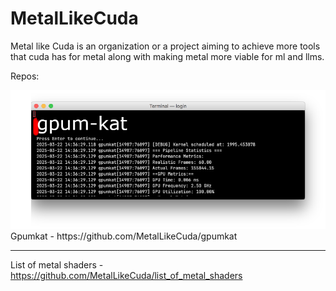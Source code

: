 # MetalLikeCuda
Metal like Cuda is an organization or a project aiming to achieve more tools that cuda has for metal along with making metal more viable for ml and llms.

Repos:

<img src="https://github.com/MetalLikeCuda/gpumkat/raw/main/gpumkat_icon.png">
Gpumkat - https://github.com/MetalLikeCuda/gpumkat

----

List of metal shaders - https://github.com/MetalLikeCuda/list_of_metal_shaders

